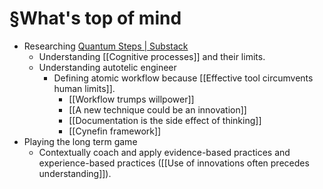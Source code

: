 # §What's top of mind
* Researching [Quantum Steps | Substack](https://read.ceilfors.com/)
  * Understanding [[Cognitive processes]] and their limits.
  * Understanding autotelic engineer
    * Defining atomic workflow because [[Effective tool circumvents human limits]].
      * [[Workflow trumps willpower]]
      * [[A new technique could be an innovation]]
      * [[Documentation is the side effect of thinking]]
      * [[Cynefin framework]]
* Playing the long term game
  * Contextually coach and apply evidence-based practices and experience-based practices ([[Use of innovations often precedes understanding]]).

<!-- #evergreen #outline -->

<!-- {BearID:C920BE75-5FD9-448B-9BEC-E2C1DB3424B9-3039-00002748D86776BF} -->
